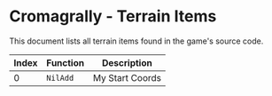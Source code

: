 # Cromagrally - Terrain Items

This document lists all terrain items found in the game's source code.

| Index | Function | Description |
|-------|----------|-------------|
| 0 | `NilAdd` | My Start Coords |
